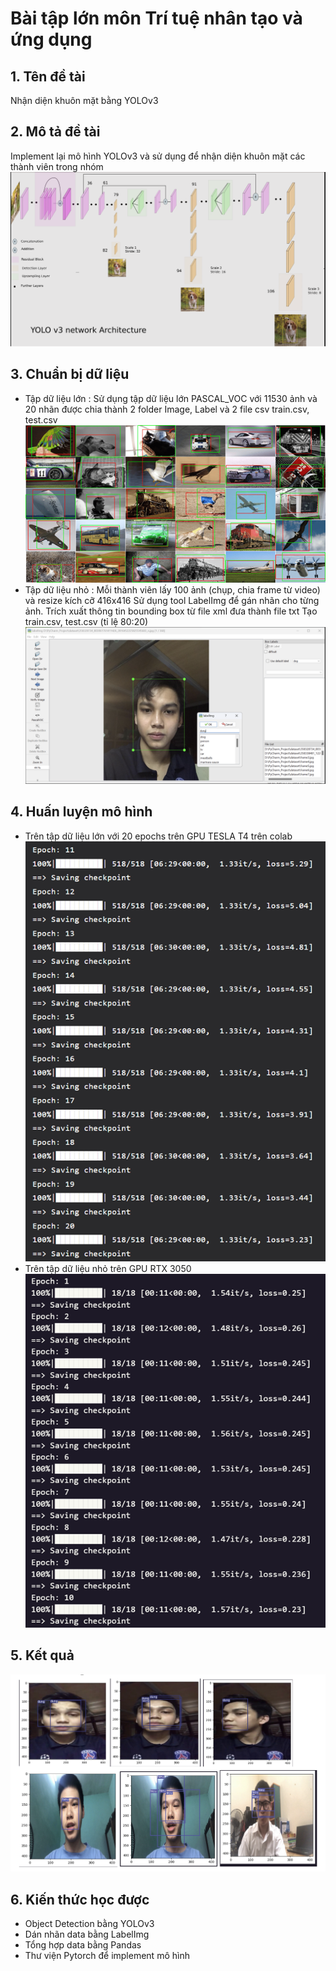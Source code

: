 # Bài tập lớn môn Trí tuệ nhân tạo và ứng dụng
## 1. Tên đề tài 
Nhận diện khuôn mặt bằng YOLOv3
## 2. Mô tả đề tài
Implement lại mô hình YOLOv3 và sử dụng để nhận diện khuôn mặt các thành viên trong nhóm
![Cấu trúc mô hình YOLOv3](https://github.com/Omnihs1/BTL-AI/blob/main/yolov3%20architecture.png)
 
## 3. Chuẩn bị dữ liệu
- Tập dữ liệu lớn : 
Sử dụng tập dữ liệu lớn PASCAL_VOC với 11530 ảnh và 20 nhãn được chia thành 2 folder Image, Label và 2 file csv train.csv, test.csv
![alt text](https://github.com/Omnihs1/BTL-AI/blob/main/pascal_voc.png)
- Tập dữ liệu nhỏ : 
Mỗi thành viên lấy 100 ảnh (chụp, chia frame từ video) và resize kích cỡ 416x416
Sử dụng tool LabelImg để gán nhãn cho từng ảnh. 
Trích xuất thông tin bounding box từ file xml đưa thành file txt
Tạo train.csv, test.csv (tỉ lệ 80:20)
![alt text](https://github.com/Omnihs1/BTL-AI/blob/main/dung.png)

## 4. Huấn luyện mô hình
- Trên tập dữ liệu lớn với 20 epochs trên GPU TESLA T4 trên colab
![alt text](https://github.com/Omnihs1/BTL-AI/blob/main/train.png)
- Trên tập dữ liệu nhỏ trên GPU RTX 3050
![alt text](https://github.com/Omnihs1/BTL-AI/blob/main/fine_tune_model.png)

## 5. Kết quả 
![alt text](https://github.com/Omnihs1/BTL-AI/blob/main/result.png)

## 6. Kiến thức học được
- Object Detection bằng YOLOv3
- Dán nhãn data bằng LabelImg
- Tổng hợp data bằng Pandas
- Thư viện Pytorch để implement mô hình


